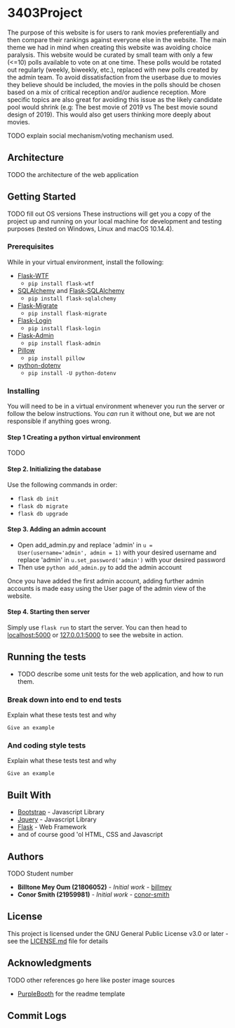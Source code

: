 # 3403Project

The purpose of this website is for users to rank movies preferentially and then compare their rankings against everyone else in the website. 
The main theme we had in mind when creating this website was avoiding choice paralysis. This website would be curated by small team with only a few (<=10) polls available to vote on at one time. These polls would be rotated out regularly (weekly, biweekly, etc.), replaced with new polls created by the admin team. 
To avoid dissatisfaction from the userbase due to movies they believe should be included, the movies
in the polls should be chosen based on a mix of critical reception and/or audience reception. More specific topics
are also great for avoiding this issue as the likely candidate pool would shrink (e.g: The best movie of 2019 vs The best movie sound design of 2019). This would also get users thinking more deeply about movies.

TODO explain social mechanism/voting mechanism used.

## Architecture
TODO the architecture of the web application

## Getting Started
TODO fill out OS versions
These instructions will get you a copy of the project up and running on your local machine for development and testing purposes (tested on Windows, Linux and macOS 10.14.4).

### Prerequisites
While in your virtual environment, install the following:
- [Flask-WTF](https://flask-wtf.readthedocs.io/en/stable/)
  * <code>pip install flask-wtf</code>
- [SQLAlchemy](https://www.sqlalchemy.org/) and [Flask-SQLAlchemy](https://flask-sqlalchemy.palletsprojects.com/en/2.x/)
  * <code>pip install flask-sqlalchemy</code>
- [Flask-Migrate](https://github.com/miguelgrinberg/flask-migrate)
  * <code>pip install flask-migrate</code>
- [Flask-Login](https://flask-login.readthedocs.io/en/latest/)
  * <code>pip install flask-login</code>
- [Flask-Admin](https://flask-admin.readthedocs.io/en/latest/)
  * <code>pip install flask-admin</code>
- [Pillow](https://pillow.readthedocs.io/en/stable/)
  * <code>pip install pillow</code>
- [python-dotenv](https://github.com/theskumar/python-dotenv#installation)
  * <code>pip install -U python-dotenv</code>

### Installing
You will need to be in a virtual environment whenever you run the server or follow the below instructions. 
You <em>can</em> run it without one, but we are not responsible if anything goes wrong.
#### Step 1 Creating a python virtual environment
TODO

#### Step 2. Initializing the database
Use the following commands in order:
- <code>flask db init</code>
- <code>flask db migrate</code>
- <code>flask db upgrade</code>

#### Step 3. Adding an admin account
- Open add_admin.py and replace 'admin' in <code>u = User(username='admin', admin = 1)</code> with your desired username 
  and replace 'admin' in <code>u.set_password('admin')</code> with your desired password
- Then use <code>python add_admin.py</code> to add the admin account
  
Once you have added the first admin account, adding further admin accounts is made easy using the User page of the admin view of the website.

#### Step 4. Starting then server
Simply use <code>flask run</code> to start the server. You can then head to 
[localhost:5000](localhost:5000) or [127.0.0.1:5000](127.0.0.1:5000) to see the website in action.

## Running the tests

- TODO describe some unit tests for the web application, and how to run them.

### Break down into end to end tests

Explain what these tests test and why

```
Give an example
```

### And coding style tests

Explain what these tests test and why

```
Give an example
```

## Built With

* [Bootstrap](https://getbootstrap.com/) - Javascript Library
* [Jquery](https://jquery.com/) - Javascript Library
* [Flask](http://flask.pocoo.org/) - Web Framework
* and of course good 'ol HTML, CSS and Javascript

## Authors
TODO Student number
* **Billtone Mey Oum (21806052)** - *Initial work* - [billmey](https://github.com/billmey)
* **Conor Smith (21959981)** - *Initial work* - [conor-smith](https://github.com/conor-smith)

## License

This project is licensed under the GNU General Public License v3.0 or later - see the [LICENSE.md](LICENSE) file for details

## Acknowledgments
TODO other references go here like poster image sources
* [PurpleBooth](https://gist.github.com/PurpleBooth) for the readme template

## Commit Logs
